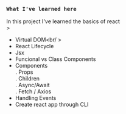 ### `What I've learned here`

In this project I've learned the basics of react <br/>>

- Virtual DOM<br/ >
- React Lifecycle<br />
- Jsx<br />
- Funcional vs Class Components<br />
- Components<br />
  . Props<br />
  . Children<br />
  . Async/Await<br />
  . Fetch / Axios<br />
- Handling Events<br />
- Create react app through CLI<br />
